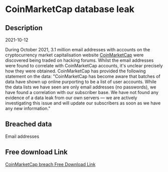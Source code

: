 # CoinMarketCap database leak

## Description

2021-10-12

During October 2021, 3.1 million email addresses with accounts on the cryptocurrency market capitalisation website <a href="https://coinmarketcap.com/" target="_blank" rel="noopener">CoinMarketCap</a> were discovered being traded on hacking forums. Whilst the email addresses were found to correlate with CoinMarketCap accounts, it's unclear precisely how they were obtained. CoinMarketCap has provided the following statement on the data: &quot;CoinMarketCap has become aware that batches of data have shown up online purporting to be a list of user accounts. While the data lists we have seen are only email addresses (no passwords), we have found a correlation with our subscriber base. We have not found any evidence of a data leak from our own servers — we are actively investigating this issue and will update our subscribers as soon as we have any new information.&quot;

## Breached data

Email addresses

## Free download Link

[CoinMarketCap breach Free Download Link](https://link-to.net/1229997/910.3332862143147/dynamic/?r=aHR0cHM6Ly93d3cubWVkaWFmaXJlLmNvbS92aWV3L3ZvREN5MExuWDZPUThQci9jb2lubWFya2V0Y2FwLmNvbS9maWxl)